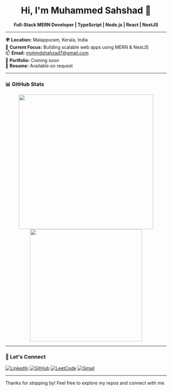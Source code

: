 <h1 align="center">Hi, I'm Muhammed Sahshad 👋</h1>
<p align="center"><strong>Full-Stack MERN Developer | TypeScript | Node.js | React | NestJS</strong></p>

---

🌍 **Location:** Malappuram, Kerala, India  
💼 **Current Focus:** Building scalable web apps using MERN & NestJS  
📫 **Email:** [mohmdshahzad7@gmail.com](mailto:mohmdshahzad7@gmail.com)  
🔗 **Portfolio:** Coming soon  
📎 **Resume:** Available on request

---

### 📊 GitHub Stats

<p align="center">
  <img src="https://github-readme-stats.vercel.app/api?username=sahshad&show_icons=true&theme=tokyonight&hide_border=true&include_all_commits=true&count_private=true" width="420"/>
  <img src="https://github-readme-stats.vercel.app/api/top-langs/?username=sahshad&layout=compact&theme=tokyonight&hide_border=true" width="350"/>
</p>

---

### 📌 Let's Connect

[![LinkedIn](https://img.shields.io/badge/LinkedIn-blue?style=flat-square&logo=linkedin&logoColor=white)](https://linkedin.com/in/muhammed-sahshad-702379275)
[![GitHub](https://img.shields.io/badge/GitHub-black?style=flat-square&logo=github&logoColor=white)](https://github.com/sahshad)
[![LeetCode](https://img.shields.io/badge/LeetCode-orange?style=flat-square&logo=leetcode&logoColor=white)](https://leetcode.com/sahshad)
[![Gmail](https://img.shields.io/badge/Gmail-red?style=flat-square&logo=gmail&logoColor=white)](mailto:mohmdshahzad7@gmail.com)

---


Thanks for stopping by! Feel free to explore my repos and connect with me.
